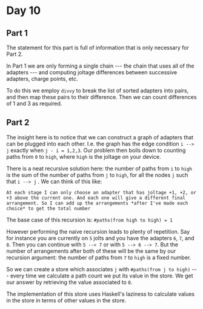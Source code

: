 # Day 10

## Part 1

The statement for this part is full of
information that is only
necessary for Part 2.

In Part 1 we are only forming a single chain ---
the chain that uses all of the adapters --- and computing
joltage differences between successive adapters, charge points, etc.

To do this we employ `divvy` to break the list of sorted
adapters into pairs, and then map these pairs to their difference. Then we can count differences of 1 and 3 as required.

## Part 2

The insight here is to notice that we can construct a graph
of adapters that can be plugged into each other.
I.e. the graph has the edge condition `i --> j` exactly when `j - i = 1,2,3`. Our problem then boils down to
counting paths from `0` to `high`, where `high` is the joltage on your device.

There is a neat recursive solution here: the number of paths from `i` to `high` is the sum of the number of paths from `j` to `high`, for all the nodes `j` such that `i --> j` .
We can think of this like: 

    At each stage I can only choose an adapter that has joltage +1, +2, or +3 above the current one. And each one will give a different final arrangement. So I can add up the arrangements *after I've made each choice* to get the total number

The base case of this recursion is: `#paths(from high to high) = 1`

However performing the naive recursion leads to plenty of repetition. Say for instance you are currently on `5` jolts and you have the adapters `6`, `7`, and `8`. Then you can continue with `5 --> 7` or with `5 --> 6 --> 7`. But the number of arrangements after both of these will be the same by our recursion argument: the number of paths from `7` to `high` is a fixed number.

So we can create a store which associates `j` with `#paths(from j to high)` --- every time we calculate a path count we put its value in the store. We get our answer by retrieving the value associated to `0`.

The implementation of this store uses Haskell's laziness to calculate values in the store in terms of other values in the store.